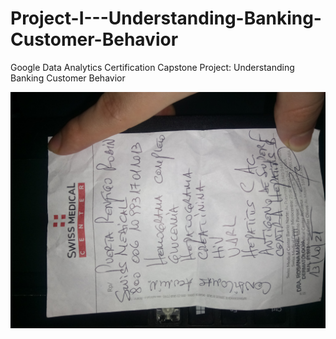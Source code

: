 # Project-I---Understanding-Banking-Customer-Behavior
Google Data Analytics Certification Capstone Project: Understanding Banking Customer Behavior

<img src="https://github.com/robspuerta/Project-I---Understanding-Banking-Customer-Behavior/blob/main/DSC_0220.JPG" alt="Robin Puerta Business Process Analyst + Product Analyst">
